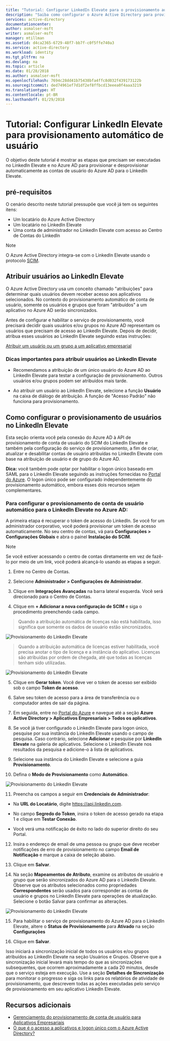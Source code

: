 ```yaml
---
title: "Tutorial: Configurar LinkedIn Elevate para o provisionamento automático de usuário com o Azure Active Directory | Microsoft Docs"
description: "Saiba como configurar o Azure Active Directory para provisionar e desprovisionar automaticamente contas de usuário no LinkedIn Elevate."
services: active-directory
documentationcenter: 
author: asmalser-msft
writer: asmalser-msft
manager: mtillman
ms.assetid: d4ca2365-6729-48f7-bb7f-c0f5ffe740a3
ms.service: active-directory
ms.workload: identity
ms.tgt_pltfrm: na
ms.devlang: na
ms.topic: article
ms.date: 01/28/2018
ms.author: asmalser-msft
ms.openlocfilehash: 7694c28dd41b75438bfa4ffc8d032f439173122b
ms.sourcegitcommit: ded74961ef7d1df2ef8ffbcd13eeea0f4aaa3219
ms.translationtype: HT
ms.contentlocale: pt-BR
ms.lasthandoff: 01/29/2018
---
```

# <a name="tutorial-configure-linkedin-elevate-for-automatic-user-provisioning"></a>Tutorial: Configurar LinkedIn Elevate para provisionamento automático de usuário


O objetivo deste tutorial é mostrar as etapas que precisam ser executadas no LinkedIn Elevate e no Azure AD para provisionar e desprovisionar automaticamente as contas de usuário do Azure AD para o LinkedIn Elevate. 

## <a name="prerequisites"></a>pré-requisitos

O cenário descrito neste tutorial pressupõe que você já tem os seguintes itens:

*   Um locatário do Azure Active Directory
*   Um locatário no LinkedIn Elevate 
*   Uma conta de administrador no LinkedIn Elevate com acesso ao Centro de Contas do LinkedIn

> [!NOTE]
> O Azure Active Directory integra-se com o LinkedIn Elevate usando o protocolo [SCIM](http://www.simplecloud.info/).

## <a name="assigning-users-to-linkedin-elevate"></a>Atribuir usuários ao LinkedIn Elevate

O Azure Active Directory usa um conceito chamado "atribuições" para determinar quais usuários devem receber acesso aos aplicativos selecionados. No contexto do provisionamento automático de conta de usuário, somente os usuários e grupos que foram "atribuídos" a um aplicativo no Azure AD serão sincronizados. 

Antes de configurar e habilitar o serviço de provisionamento, você precisará decidir quais usuários e/ou grupos no Azure AD representam os usuários que precisam de acesso ao LinkedIn Elevate. Depois de decidir, atribua esses usuários ao LinkedIn Elevate seguindo estas instruções:

[Atribuir um usuário ou um grupo a um aplicativo empresarial](active-directory-coreapps-assign-user-azure-portal.md)

### <a name="important-tips-for-assigning-users-to-linkedin-elevate"></a>Dicas importantes para atribuir usuários ao LinkedIn Elevate

*   Recomendamos a atribuição de um único usuário do Azure AD ao LinkedIn Elevate para testar a configuração de provisionamento. Outros usuários e/ou grupos podem ser atribuídos mais tarde.

*   Ao atribuir um usuário ao LinkedIn Elevate, selecione a função **Usuário** na caixa de diálogo de atribuição. A função de "Acesso Padrão" não funciona para provisionamento.


## <a name="configuring-user-provisioning-to-linkedin-elevate"></a>Como configurar o provisionamento de usuários no LinkedIn Elevate

Esta seção orienta você pela conexão do Azure AD à API de provisionamento de conta de usuário do SCIM do LinkedIn Elevate e também pela configuração do serviço de provisionamento, a fim de criar, atualizar e desabilitar contas de usuário atribuídas no LinkedIn Elevate com base na atribuição de usuário e de grupo do Azure AD.

**Dica:** você também pode optar por habilitar o logon único baseado em SAML para o LinkedIn Elevate seguindo as instruções fornecidas no [Portal do Azure](https://portal.azure.com). O logon único pode ser configurado independentemente do provisionamento automático, embora esses dois recursos sejam complementares.


### <a name="to-configure-automatic-user-account-provisioning-to-linkedin-elevate-in-azure-ad"></a>Para configurar o provisionamento de conta de usuário automático para o LinkedIn Elevate no Azure AD:


A primeira etapa é recuperar o token de acesso do LinkedIn. Se você for um administrador corporativo, você poderá provisionar um token de acesso automaticamente. No seu centro de contas, vá para **Configurações &gt; Configurações Globais** e abra o painel **Instalação do SCIM**.

> [!NOTE]
> Se você estiver acessando o centro de contas diretamente em vez de fazê-lo por meio de um link, você poderá alcançá-lo usando as etapas a seguir.

1)  Entre no Centro de Contas.

2)  Selecione **Administrador &gt; Configurações de Administrador**.

3)  Clique em **Integrações Avançadas** na barra lateral esquerda. Você será direcionado para o Centro de Contas.

4)  Clique em **+ Adicionar a nova configuração de SCIM** e siga o procedimento preenchendo cada campo.

> Quando a atribuição automática de licenças não está habilitada, isso significa que somente os dados de usuário estão sincronizados.

![Provisionamento do LinkedIn Elevate](./media/active-directory-saas-linkedin-elevate-provisioning-tutorial/linkedin_elevate1.PNG)

> Quando a atribuição automática de licenças estiver habilitada, você precisa anotar o tipo de licença e a instância do aplicativo. Licenças são atribuídas por ordem de chegada, até que todas as licenças tenham sido utilizadas.

![Provisionamento do LinkedIn Elevate](./media/active-directory-saas-linkedin-elevate-provisioning-tutorial/linkedin_elevate2.PNG)

5)  Clique em **Gerar token**. Você deve ver o token de acesso ser exibido sob o campo **Token de acesso**.

6)  Salve seu token de acesso para a área de transferência ou o computador antes de sair da página.

7) Em seguida, entre no [Portal do Azure](https://portal.azure.com) e navegue até a seção **Azure Active Directory > Aplicativos Empresariais > Todos os aplicativos**.

8) Se você já tiver configurado o LinkedIn Elevate para logon único, pesquise por sua instância do LinkedIn Elevate usando o campo de pesquisa. Caso contrário, selecione **Adicionar** e pesquise por **LinkedIn Elevate** na galeria de aplicativos. Selecione o LinkedIn Elevate nos resultados da pesquisa e adicione-o à lista de aplicativos.

9)  Selecione sua instância do LinkedIn Elevate e selecione a guia **Provisionamento**.

10) Defina o **Modo de Provisionamento** como **Automático**.

![Provisionamento do LinkedIn Elevate](./media/active-directory-saas-linkedin-elevate-provisioning-tutorial/linkedin_elevate3.PNG)

11)  Preencha os campos a seguir em **Credenciais de Administrador**:

* Na **URL do Locatário**, digite https://api.linkedin.com.

* No campo **Segredo do Token**, insira o token de acesso gerado na etapa 1 e clique em **Testar Conexão**.

* Você verá uma notificação de êxito no lado do superior direito do seu Portal.

12) Insira o endereço de email de uma pessoa ou grupo que deve receber notificações de erro de provisionamento no campo **Email de Notificação** e marque a caixa de seleção abaixo.

13) Clique em **Salvar**. 

14) Na seção **Mapeamentos de Atributo**, examine os atributos de usuário e grupo que serão sincronizados do Azure AD para o LinkedIn Elevate. Observe que os atributos selecionados como propriedades **Correspondentes** serão usados para corresponder as contas de usuário e grupos no LinkedIn Elevate para operações de atualização. Selecione o botão Salvar para confirmar as alterações.

![Provisionamento do LinkedIn Elevate](./media/active-directory-saas-linkedin-elevate-provisioning-tutorial/linkedin_elevate4.PNG)

15) Para habilitar o serviço de provisionamento do Azure AD para o LinkedIn Elevate, altere o **Status de Provisionamento** para **Ativado** na seção **Configurações**

16) Clique em **Salvar**. 

Isso iniciará a sincronização inicial de todos os usuários e/ou grupos atribuídos ao LinkedIn Elevate na seção Usuários e Grupos. Observe que a sincronização inicial levará mais tempo do que as sincronizações subsequentes, que ocorrem aproximadamente a cada 20 minutos, desde que o serviço esteja em execução. Use a seção **Detalhes de Sincronização** para monitorar o progresso e siga os links para os relatórios de atividade de provisionamento, que descrevem todas as ações executadas pelo serviço de provisionamento em seu aplicativo LinkedIn Elevate.


## <a name="additional-resources"></a>Recursos adicionais

* [Gerenciamento do provisionamento de conta de usuário para Aplicativos Empresariais](active-directory-enterprise-apps-manage-provisioning.md)
* [O que é o acesso a aplicativos e logon único com o Azure Active Directory?](active-directory-appssoaccess-whatis.md)
